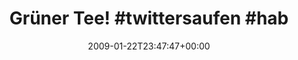 ---
retweeted: false
source: <a href="http://twitter.com" rel="nofollow">Twitter Web Client</a>
entities:
  hashtags:
  - text: twittersaufen
    indices:
    - '12'
    - '26'
  - text: habteuchnichso
    indices:
    - '27'
    - '42'
  symbols: []
  user_mentions: []
  urls: []
display_text_range:
- '0'
- '42'
favorite_count: '0'
id_str: '1140558258'
truncated: false
retweet_count: '0'
id: '1140558258'
created_at: Thu Jan 22 23:47:47 +0000 2009
favorited: false
full_text: 'Grüner Tee! #twittersaufen #habteuchnichso'
lang: de
tags:
- twittersaufen
- habteuchnichso
- pesos:twitter
date: '2009-01-22T23:47:47+00:00'
src: https://twitter.com/bascht/status/1140558258
original_url: https://twitter.com/bascht/status/1140558258
type: twitter_tweet
text: 'Grüner Tee! #twittersaufen #habteuchnichso'
title: 'Grüner Tee! #twittersaufen #hab'

---
